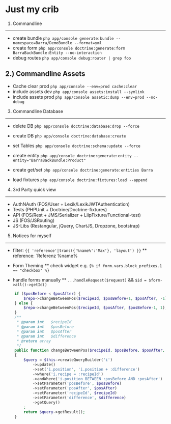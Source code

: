 Just my crib
=============

1) Commandline
---------------
  * create bundle       `php app/console generate:bundle --namespace=Barra/DemoBundle --format=yml`
  * create form         `php app/console doctrine:generate:form BarraBackBundle:Entity --no-interaction`
  * debug routes        `php app/console debug:router | grep foo`
  
2.) Commandline Assets
-----------------------
  * Cache clear prod    `php app/console --env=prod cache:clear`
  * include assets dev  `php app/console assets:install --symlink`
  * include assets prod `php app/console assetic:dump --env=prod --no-debug`

3) Commandline Database
------------------------
  * delete DB           `php app/console doctrine:database:drop --force`
  * create DB           `php app/console doctrine:database:create`
  * set Tables          `php app/console doctrine:schema:update --force`
  
  * create entity       `php app/console doctrine:generate:entity --entity="BarraBackBundle:Product"`
  * create get/set      `php app/console doctrine:generate:entities Barra`
  * load fixtures       `php app/console doctrine:fixtures:load --append`
  
4) 3rd Party quick view
-----------------------
  * AuthNAuth   (FOS/User + Lexik/LexikJWTAuthentication)
  * Tests       (PHPUnit + Doctrine/Doctrine-fixtures)
  * API         (FOS/Rest + JMS/Serializer + LiipFixture/Functional-test)
  * JS          (FOS/JSRouting)
  * JS-Libs     (Restangular, jQuery, ChartJS, Dropzone, bootstrap)

5) Notices for myself
----------------------
  * filter: `{{ 'reference'|trans({'%name%':'Max'}, 'layout') }}`
  ** reference: `Referenz %name%

  * Form Theming
  ** check widget e.g. `{% if form.vars.block_prefixes.1 == "checkbox" %}`

  * handle forms manually
  ** `...handleRequest($request)` && `$id = $form->all()->getId()`


```php
    if ($posBefore < $posAfter) {
        $repo->changeBetweenPos($recipeId, $posBefore+1, $posAfter, -1);
    } else {
        $repo->changeBetweenPos($recipeId, $posAfter, $posBefore-1, 1);
    }
    /**
     * @param int   $recipeId
     * @param int   $posBefore
     * @param int   $posAfter
     * @param int   $difference
     * @return array
     */
    public function changeBetweenPos($recipeId, $posBefore, $posAfter, $difference)
    {
        $query = $this->createQueryBuilder('i')
            ->update()
            ->set('i.position', 'i.position + :difference')
            ->where('i.recipe = :recipeId')
            ->andWhere('i.position BETWEEN :posBefore AND :posAfter')
            ->setParameter('posBefore', $posBefore)
            ->setParameter('posAfter', $posAfter)
            ->setParameter('recipeId', $recipeId)
            ->setParameter('difference', $difference)
            ->getQuery()
        ;
        return $query->getResult();
    }
```